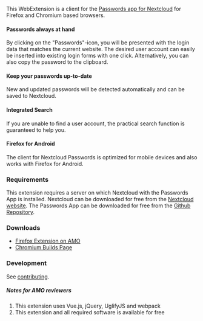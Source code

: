 This WebExtension is a client for the [Passwords app for Nextcloud](https://github.com/marius-wieschollek/passwords) for Firefox and Chromium based browsers.

#### Passwords always at hand
By clicking on the "Passwords"-icon, you will be presented with the login data that matches the current website. The desired user account can easily be inserted into existing login forms with one click. Alternatively, you can also copy the password to the clipboard.

#### Keep your passwords up-to-date
New and updated passwords will be detected automatically and can be saved to Nextcloud.

#### Integrated Search
If you are unable to find a user account, the practical search function is guaranteed to help you.

#### Firefox for Android
The client for Nextcloud Passwords is optimized for mobile devices and also works with Firefox for Android.

### Requirements
This extension requires a server on which Nextcloud with the Passwords App is installed.
Nextcloud can be downloaded for free from the [Nextcloud website](https://nextcloud.com/).
The Passwords App can be downloaded for free from the [Github Repository](https://github.com/marius-wieschollek/passwords/releases).

### Downloads
* [Firefox Extension on AMO](https://addons.mozilla.org/de/firefox/addon/nextcloud-passwords/)
* [Chromium Builds Page](https://github.com/marius-wieschollek/passwords-webextension/wiki/chromium-builds)

### Development
See [contributing](Contributing.md).

##### Notes for AMO reviewers
1. This extension uses Vue.js, jQuery, UglifyJS and webpack
2. This extension and all required software is available for free